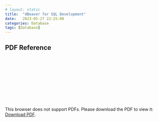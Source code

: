 ```yaml
---
# layout: static
title:  "dBeaver for SQL Development"
date:   2023-05-27 22:25:00
categories: Database
tags: [Database]
---
```



## PDF Reference

<object data="https://nitinkc.github.io/assets/media/dBeaverSettings.pdf" type="application/pdf" width="700px" height="700px">
    <embed src="https://nitinkc.github.io/assets/media/dBeaverSettings.pdf">
        <p>This browser does not support PDFs. Please download the PDF to view it: <a href="https://nitinkc.github.io/assets/media/dBeaverSettings.pdf">Download PDF</a>.</p>
    </embed>
</object>